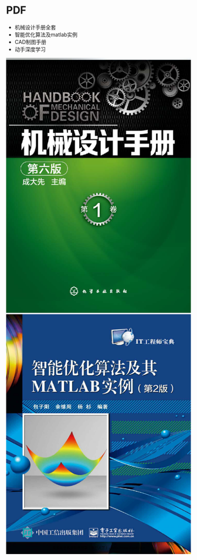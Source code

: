 # PDF

- 机械设计手册全套
- 智能优化算法及matlab实例
- CAD制图手册
- 动手深度学习

![mechanicaldesign](image\image-20231108115827735.png)
![matlab](image\image-20231108115911937.png)
